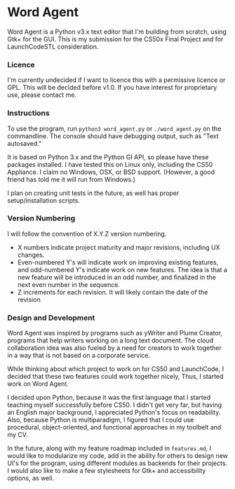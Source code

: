 # Word Agent

Word Agent is a Python v3.x text editor that I'm building from scratch,
using Gtk+ for the GUI. This is my submission for the CS50x Final
Project and for LaunchCodeSTL consideration.

### Licence

I'm currently undecided if I want to licence this with a permissive
licence or GPL. This will be decided before v1.0. If you have interest
for proprietary use, please contact me.

### Instructions

To use the program, run `python3 word_agent.py` or `./word_agent.py`
on the commandline. The console should have debugging output, such as
"Text autosaved."

It is based on Python 3.x and the Python GI API, so please have these
packages installed. I have tested this on Linux only, including the CS50
Appliance. I claim no Windows, OSX, or BSD support. (However, a
good friend has told me it will run from Windows.)

I plan on creating unit tests in the future, as well has proper
setup/installation scripts.

### Version Numbering

I will follow the convention of X.Y.Z version numbering.
* X numbers indicate project maturity and major revisions, including UX
changes.
* Even-numbered Y's will indicate work on improving existing features,
and odd-numbered Y's indicate work on new features. The idea is that a
new feature will be introduced in an odd number, and finalized in the
next even number in the sequence.
* Z increments for each revision.
It will likely contain the date of the revision

### Design and Development

Word Agent was inspired by programs such as yWriter and Plume Creator,
programs that help writers working on a long text document. The cloud
collaboration idea was also fueled by a need for creators to work
together in a way that is not based on a corporate service.

While thinking about which project to work on for CS50 and LaunchCode,
I decided that these two features could work together nicely, Thus,
I started work on Word Agent.

I decided upon Python, because it was the first language that I started
teaching myself successfully before CS50. I didn't get very far, but
having an English major background, I appreciated Python's focus on
readability. Also, because Python is multiparadigm, I figured that
I could use procedural, object-oriented, and functional approaches in my
toolbelt and my CV.

In the future, along with my feature roadmap included in `features.md`,
I would like to modularize my code, add in the ability for others to
design new UI's for the program, using different modules as backends
for their projects. I would also like to make a few stylesheets for
Gtk+ and accessibility options, as well.
